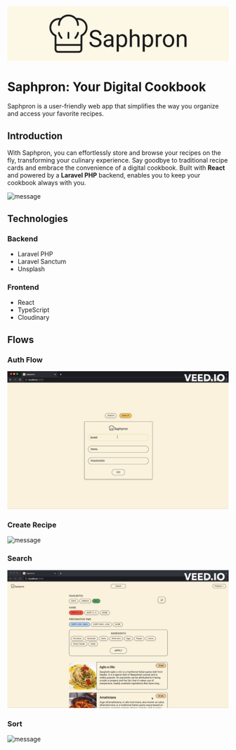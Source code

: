 ![logo](showcase/saphpron.png)

# Saphpron: Your Digital Cookbook
Saphpron is a user-friendly web app that simplifies the way you organize and access your favorite recipes. 

## Introduction
With Saphpron, you can effortlessly store and browse your recipes on the fly, transforming your culinary experience. Say goodbye to traditional recipe cards and embrace the convenience of a digital cookbook. Built with **React** and powered by a **Laravel PHP** backend, enables you to keep your cookbook always with you.

![message](showcase/saphpron_sort.gif)

## Technologies

### Backend
- Laravel PHP
- Laravel Sanctum
- Unsplash

### Frontend 
- React 
- TypeScript
- Cloudinary

## Flows

### Auth Flow
![message](showcase/saphpron_auth.gif)

### Create Recipe
![message](showcase/saphpron_create-recipe.gif)

### Search
![message](showcase/saphpron_search.gif)

### Sort
![message](showcase/saphpron_sort.gif)
